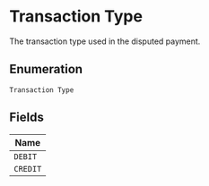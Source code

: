 
# Transaction Type

The transaction type used in the disputed payment.

## Enumeration

`Transaction Type`

## Fields

| Name |
|  --- |
| `DEBIT` |
| `CREDIT` |

